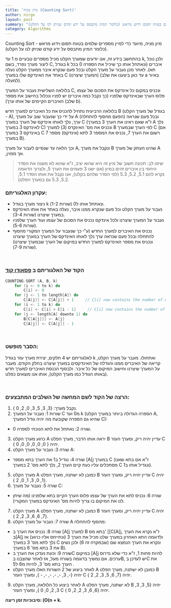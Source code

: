 ```yaml
---
title: 'מיון מניה (Counting Sort)'
author: nirgn
layout: post
summary: "מיון מניה, מיועד כדי למיין מספרים שלמים בטווח חסום וידוע מראש (כלומר המיון מתבסס על ידע קודם שניתן לנו על הקלט)."
category: Algorithms
---
```

Counting Sort - מיון מניה, מיועד כדי למיין מספרים שלמים בטווח חסום וידוע מראש (כלומר המיון מתבסס על ידע קודם שניתן לנו על הקלט).

<!--more-->
<!-- <div class="left">
  <img src="/assets/img/posts/counting-sort/counting-sort-animation.gif" alt="Counting Sort Animation">
</div> -->
בהתחשב בידע זה, אנו יודעים שמערך הקלט מכיל מספרים טבעיים מ 1 עד k, ולכן נוכל ליצור מערך נפרד, בשם C, בגודל k איברים (ונאתחל אותו כך שיכיל את הספרה 0 בכל תא). לאחר מכן נעבור על מערך הקלט ובכל פעם שנקרא איבר ממערך הקלט נעלה באחד את האינדקס שלו במערך C (המערך שיצרנו) (עד כאן ביצענו את שלב a באיור למעלה).

בלולאה השלישית נעבור על המערך C, ונכניס במקום כל אינדקס את הסכום של עצמו פלוס הערך שבאינדקס שלפניו (כך נקבל כמה איברים יש לפניו ונכלול בחישוב את מספר האיברים הקיימים של אותו ערך) (שלב b).

בלולאה הרביעית נתחיל להכניס את כל האיברים למערך חדש B (בגודל של מערך הקלט - A), על ידי כך שנעבור שוב על מערך A (הפעם מהסוף להתחלה) ובכל פעם שנראה ערך, נלך לאותו אינדקס של הערך במערך C (ז"א שאם ראינו את הערך 3 במערך A נלך לאינדקס 3 במערך C) ונכניס את מס' האינקדס (3) למערך B לפי הערך שבמערך C (אם באינדקס 3 במערך C רשום את הערך 7, נכניס את המספר 3 לתא (אינדקס) מספר 7 במערך B).

וכך הלאה עד שנסיים לעבור על מערך A, ונקבל את מערך B שהינו העתק של מערך A ,אך ממוין.

> _שימו לב:_ תכונה חשוב של מיון זה היא שהוא יציב, ז"א שהוא לא משנה את הסדר היחסי בין איברים זהים במיון (אם ישנו 3 פעמים את הערך 5, ולצרוך הדוגמה נקרא להם 5.1, 5.2, 5.3 (לפי הסדר שלהם בקלט), אנו נקבל את אותו הסדר 5.1, 5.2, 5.3 גם במערך הפלט).

### עקרון האלגוריתם:
* ניצור מערך בגודל k ונאתחל אותו ל0 (שורות 1-2).
* נעבור על מערך הקלט וכל פעם שנקרא ממנו איבר, נעלה באחד את אותו האינדקס במערך שיצרנו (שורות 3-4).
* נעבור על המערך שיצרנו ולכל אינדקס נכניס את הסכום של עצמו ועוד הערך שלפניו (שורות 5-6).
* נכניס את האיברים למערך החדש (ע"י כך שנעבור על המערך המקורי מהסוף להתחלה ובכל פעם שנראה ערך נלך לאותו האינדקס של הערך במערך שיצרנו ונכניס את מספר האינדקס למערך החדש במיקום של הערך שבמערך שיצרנו) (שורות 7-9).

&nbsp;

### הקוד של האלגוריתם ב [פסאודו קוד](http://en.wikipedia.org/wiki/Pseudocode)

```c
COUNTING-SORT (A, B, k)
    for (i <- 0 to k) do
        C[i] <- 0
    for (j <- 1 to length[A]) do
        C[A[j]] <- C[A[j]] + 1     // C[i] now contains the number of elements equal to i.
    for (i <- 1 to k) do
        C[i] <- C[i] + C[i - 1]     // C[i] now contains the number of elements less then or equal to i.
    for (j <- length[A] downto 1) do
        B[C[A[j]]] <- A[j]
        C[A[j]] <- C[A[j]] - 1
```

&nbsp;

### הסבר מופשט:

לאלגוריתם יש 4 חלקים, יצירת מערך עזר בגודל k ואתחולו. מעבר על מערך הקלט, קריאה של האיברים ממנו והגדלה של האינדקסים במערך שיצרנו בחלק הקודם. מעבר על המערך שיצרנו וחישוב המיקום של כל איבר. ולבסוף הכנסת האיברים למערך חדש (באותו הגודל כמו מערך הקלט), אותו אנו מוצאים כפלט.

&nbsp;


### הרצה של הקוד לשם המחשה של השלבים המתבצעים:

1. נקבל מערך: {3, 3, 5, 3, 0, 2, 0 }.
2. שורות 1: נעבור על המערך C מ0 ועד k (הספרה הגדולה ביותר במערך הקלט A, שהיא גם הספרה שקובעת מה יהיה גודל המערך C):
  * שורה 2: נאתחל את לתא הנוכחי לספרה 0.
3. כרגע מערך הקלט A יראה אותו הדבר, מערך הפלט B עדיין יהיה ריק, ומערך העזר C יהיה { 0, 0, 0, 0, 0, 0 }.
4. שורה 3: נעבור על מערך הקלט A:
  * שורה 4: נגדיל ב1 את הערך בתא מספר [A[j במערך C (ז"א אם בתא שאנו מסתכלים עליו כעת קיים הערך 2, נלך לתא מס' 2 במערך C ונגדיל אותו ב1).
5. מערך הקלט A כמובן לא ישתנה, מערך הפלט B עדיין יהיה ריק, ומערך העזר C  יהיה {1, 0, 3, 1, 0, 2 }.
6. שורה 5: נעבור על מערך C:
  * שורה 6: נכניס לתא את הערך של עצמו פלוס הערך הקיים בתא שלפנינו (מה שיתן לנו את המיקום בו צריך להיות מס' האינדקס במערך המקורי).
7. מערך הקלט A כמובן לא ישתנה, מערך הפלט B עדיין יהיה ריק, ומערך העזר C  יהיה {7, 6, 6, 3, 2, 2 }.
8. שורה 7: נעבור על מערך הקלט A מהסוף להתחלה:
  * שורה 8: נכניס את הערך ב [A[j למערך B בתא מס' [[C[A[j, ז"א נקרא את הערך ב[A[j ולדוגמה התא האחרון במערך שלנו מכיל את הערך 3 (ונתייחס אליו כרגע) אז נלך לתא מס' 3 במערך C ונקרא את הערך הנמצא שם (שבמקרה זה 6) ולכן נשים את 3 בתא מס' 6 במערך B).
  * שורה 9: וכעת נעדכן את הערך בC במיקום [A[j להיות פחות 1, ז"א כדי שלא נדרוס ערכים. אם נמשיך בדוגמה בשורה מעל, אז לאחר שהצבנו בB, יש לעדכן בC את הערך בתא מס' 3, להיות מ6 ל5 .
  * לאחר ביצוע של 2 השורות האלו מערך הקלט A כמובן לא ישתנה, מערך הפלט B יהיה {-, 3, -, -, -, -, - }, ומערך העזר C יהיה {7, 6, 5, 3, 2, 2 }.
9. לאחר ביצוע כל הלולאה, מערך הקלט A לא ישתנה, מערך הפלט B יהיה {5, 3, 3, 3, 2, 0, 0 }, ומערך העזר C יהיה {6, 6, 3, 2, 2, 0 }.

**סיבוכיות זמן ריצה: (O(n + k.**
